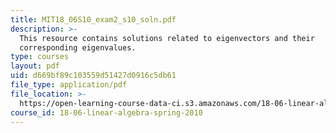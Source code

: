 ```yaml
---
title: MIT18_06S10_exam2_s10_soln.pdf
description: >-
  This resource contains solutions related to eigenvectors and their
  corresponding eigenvalues.
type: courses
layout: pdf
uid: d669bf89c103559d51427d0916c5db61
file_type: application/pdf
file_location: >-
  https://open-learning-course-data-ci.s3.amazonaws.com/18-06-linear-algebra-spring-2010/d669bf89c103559d51427d0916c5db61_MIT18_06S10_exam2_s10_soln.pdf
course_id: 18-06-linear-algebra-spring-2010
---
```

